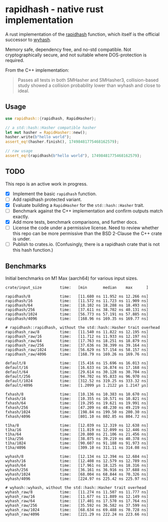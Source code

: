 # rapidhash - native rust implementation

A rust implementation of the [rapidhash](https://github.com/Nicoshev/rapidhash) function, which itself is the official successor to [wyhash](https://github.com/wangyi-fudan/wyhash).

Memory safe, dependency free, and no-std compatible. Not cryptographically secure, and not suitable where DOS-protection is required.

From the C++ implementation:
> Passes all tests in both SMHasher and SMHasher3, collision-based study showed a collision probability lower than wyhash and close to ideal.

## Usage

```rust
use rapidhash::{rapidhash, RapidHasher};

// a std::hash::Hasher compatible hasher
let mut hasher = RapidHasher::new();
hasher.write(b"hello world");
assert_eq!(hasher.finish(), 17498481775468162579);

// raw usage
assert_eq!(rapidhash(b"hello world"), 17498481775468162579);
```

## TODO
This repo is an active work in progress.

- [x] Implement the basic `rapidhash` function.
- [ ] Add rapidhash protected variant.
- [x] Evaluate building a `RapidHasher` for the `std::hash::Hasher` trait.
- [ ] Benchmark against the C++ implementation and confirm outputs match exactly.
- [x] Add more tests, benchmark comparisons, and further docs.
- [ ] License the code under a permissive license. Need to review whether this repo can be more permissive than the BSD 2-Clause the C++ crate is under.
- [ ] Publish to crates.io. (Confusingly, there is a rapidhash crate that is not this hash function.)

## Benchmarks
Initial benchmarks on M1 Max (aarch64) for various input sizes.

```text
crate/input_size        time:   [min       median    max      ]

rapidhash/8             time:   [11.680 ns 11.952 ns 12.266 ns]
rapidhash/16            time:   [11.572 ns 11.723 ns 11.909 ns]
rapidhash/64            time:   [18.102 ns 18.288 ns 18.493 ns]
rapidhash/256           time:   [37.611 ns 38.702 ns 40.131 ns]
rapidhash/1024          time:   [56.773 ns 57.191 ns 57.885 ns]
rapidhash/4096          time:   [168.96 ns 169.35 ns 169.77 ns]

# rapidhash::rapidhash, without the std::hash::Hasher trait overhead
rapidhash_raw/8         time:   [11.540 ns 11.822 ns 12.195 ns]
rapidhash_raw/16        time:   [11.712 ns 11.933 ns 12.197 ns]
rapidhash_raw/64        time:   [17.763 ns 18.251 ns 18.879 ns]
rapidhash_raw/256       time:   [37.636 ns 38.399 ns 39.164 ns]
rapidhash_raw/1024      time:   [56.629 ns 57.154 ns 58.157 ns]
rapidhash_raw/4096      time:   [168.79 ns 169.26 ns 169.76 ns]

default/8               time:   [15.416 ns 15.696 ns 16.013 ns]
default/16              time:   [16.633 ns 16.874 ns 17.168 ns]
default/64              time:   [29.614 ns 30.128 ns 30.704 ns]
default/256             time:   [94.702 ns 95.833 ns 96.970 ns]
default/1024            time:   [312.52 ns 319.25 ns 333.32 ns]
default/4096            time:   [1.2099 µs 1.2122 µs 1.2147 µs]

fxhash/8                time:   [10.136 ns 10.383 ns 10.670 ns]
fxhash/16               time:   [10.355 ns 10.571 ns 10.821 ns]
fxhash/64               time:   [19.295 ns 19.621 ns 19.991 ns]
fxhash/256              time:   [47.209 ns 48.230 ns 49.219 ns]
fxhash/1024             time:   [198.84 ns 199.50 ns 200.30 ns]
fxhash/4096             time:   [801.10 ns 802.85 ns 804.72 ns]

t1ha/8                  time:   [12.039 ns 12.319 ns 12.638 ns]
t1ha/16                 time:   [11.819 ns 12.099 ns 12.446 ns]
t1ha/64                 time:   [20.800 ns 21.106 ns 21.456 ns]
t1ha/256                time:   [38.075 ns 39.219 ns 40.378 ns]
t1ha/1024               time:   [90.607 ns 91.188 ns 91.973 ns]
t1ha/4096               time:   [309.10 ns 311.11 ns 314.08 ns]

wyhash/8                time:   [12.134 ns 12.394 ns 12.684 ns]
wyhash/16               time:   [12.408 ns 12.579 ns 12.789 ns]
wyhash/64               time:   [17.961 ns 18.125 ns 18.316 ns]
wyhash/256              time:   [36.161 ns 36.916 ns 37.688 ns]
wyhash/1024             time:   [68.004 ns 68.844 ns 70.326 ns]
wyhash/4096             time:   [224.97 ns 225.42 ns 225.97 ns]

# wyhash::wyhash, without the std::hash::Hasher trait overhead
wyhash_raw/8            time:   [11.274 ns 11.507 ns 11.777 ns]
wyhash_raw/16           time:   [11.677 ns 11.889 ns 12.149 ns]
wyhash_raw/64           time:   [17.401 ns 17.570 ns 17.764 ns]
wyhash_raw/256          time:   [35.592 ns 36.582 ns 37.599 ns]
wyhash_raw/1024         time:   [68.634 ns 69.488 ns 70.728 ns]
wyhash_raw/4096         time:   [221.29 ns 222.24 ns 223.66 ns]
```
